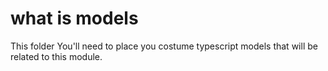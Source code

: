 # what is models

This folder You'll need to place you costume typescript models that will be related to this module.
